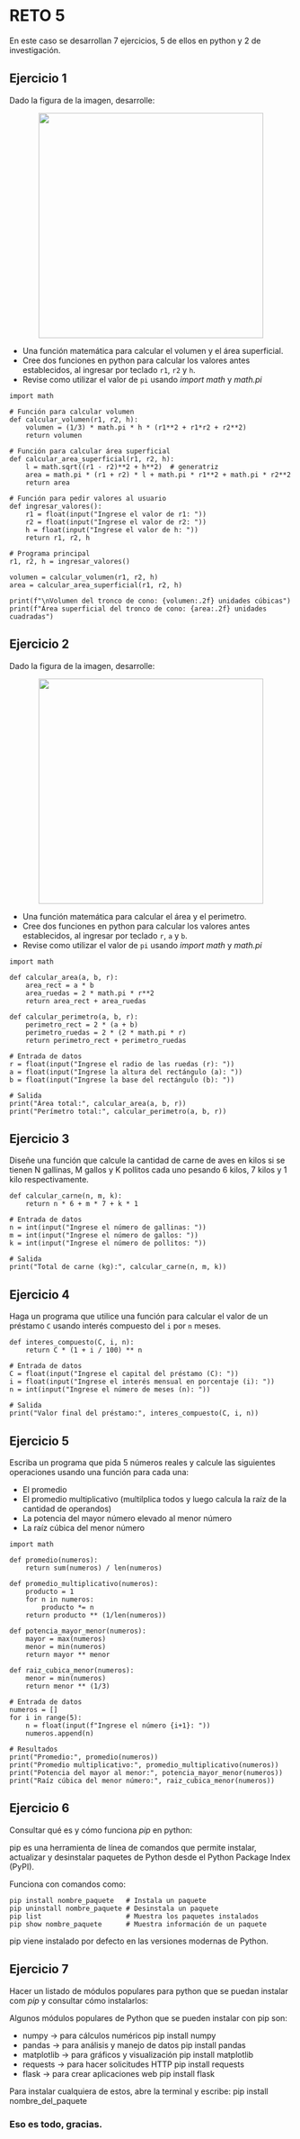 # RETO 5
En este caso se desarrollan 7 ejercicios, 5 de ellos en python y 2 de investigación.

## Ejercicio 1
Dado la figura de la imagen, desarrolle:
<div align='center'>
<figure> <img src="https://i.postimg.cc/FRvCmpxx/image.png" alt="" width="400" height="auto"/></br>
<figcaption><b></b></figcaption></figure>
</div>

+ Una función matemática para calcular el volumen y el área superficial.
+ Cree dos funciones en python para calcular los valores antes establecidos, al ingresar por teclado `r1`, `r2` y `h`.
+ Revise como utilizar el valor de `pi` usando *import math* y *math.pi*

```
import math

# Función para calcular volumen
def calcular_volumen(r1, r2, h):
    volumen = (1/3) * math.pi * h * (r1**2 + r1*r2 + r2**2)
    return volumen

# Función para calcular área superficial
def calcular_area_superficial(r1, r2, h):
    l = math.sqrt((r1 - r2)**2 + h**2)  # generatriz
    area = math.pi * (r1 + r2) * l + math.pi * r1**2 + math.pi * r2**2
    return area

# Función para pedir valores al usuario
def ingresar_valores():
    r1 = float(input("Ingrese el valor de r1: "))
    r2 = float(input("Ingrese el valor de r2: "))
    h = float(input("Ingrese el valor de h: "))
    return r1, r2, h

# Programa principal
r1, r2, h = ingresar_valores()

volumen = calcular_volumen(r1, r2, h)
area = calcular_area_superficial(r1, r2, h)

print(f"\nVolumen del tronco de cono: {volumen:.2f} unidades cúbicas")
print(f"Área superficial del tronco de cono: {area:.2f} unidades cuadradas")

```

## Ejercicio 2
Dado la figura de la imagen, desarrolle:

<div align='center'>
<figure> <img src="https://i.postimg.cc/1t4MrzsL/image.png" alt="" width="400" height="auto"/></br>
<figcaption><b></b></figcaption></figure>
</div>

+ Una función matemática para calcular el área y el perimetro.
+ Cree dos funciones en python para calcular los valores antes establecidos, al ingresar por teclado `r`, `a` y `b`.
+ Revise como utilizar el valor de `pi` usando *import math* y *math.pi*

```
import math

def calcular_area(a, b, r):
    area_rect = a * b
    area_ruedas = 2 * math.pi * r**2
    return area_rect + area_ruedas

def calcular_perimetro(a, b, r):
    perimetro_rect = 2 * (a + b)
    perimetro_ruedas = 2 * (2 * math.pi * r)
    return perimetro_rect + perimetro_ruedas

# Entrada de datos
r = float(input("Ingrese el radio de las ruedas (r): "))
a = float(input("Ingrese la altura del rectángulo (a): "))
b = float(input("Ingrese la base del rectángulo (b): "))

# Salida
print("Área total:", calcular_area(a, b, r))
print("Perímetro total:", calcular_perimetro(a, b, r))

```

## Ejercicio 3
Diseñe una función que calcule la cantidad de carne de aves en kilos si se tienen N gallinas, M gallos y K pollitos cada uno pesando 6 kilos, 7 kilos y 1 kilo respectivamente.

```
def calcular_carne(n, m, k):
    return n * 6 + m * 7 + k * 1

# Entrada de datos
n = int(input("Ingrese el número de gallinas: "))
m = int(input("Ingrese el número de gallos: "))
k = int(input("Ingrese el número de pollitos: "))

# Salida
print("Total de carne (kg):", calcular_carne(n, m, k))

```

## Ejercicio 4
Haga un programa que utilice una función para calcular el valor de un préstamo `C` usando interés compuesto del `i` por `n` meses.

```
def interes_compuesto(C, i, n):
    return C * (1 + i / 100) ** n

# Entrada de datos
C = float(input("Ingrese el capital del préstamo (C): "))
i = float(input("Ingrese el interés mensual en porcentaje (i): "))
n = int(input("Ingrese el número de meses (n): "))

# Salida
print("Valor final del préstamo:", interes_compuesto(C, i, n))

```

## Ejercicio 5
Escriba un programa que pida 5 números reales y calcule las siguientes operaciones usando una función para cada una:
  + El promedio
  + El promedio multiplicativo (multilplica todos y luego calcula la raíz de la cantidad de operandos)
  + La potencia del mayor número elevado al menor número
  + La raíz cúbica del menor número

```
import math

def promedio(numeros):
    return sum(numeros) / len(numeros)

def promedio_multiplicativo(numeros):
    producto = 1
    for n in numeros:
        producto *= n
    return producto ** (1/len(numeros))

def potencia_mayor_menor(numeros):
    mayor = max(numeros)
    menor = min(numeros)
    return mayor ** menor

def raiz_cubica_menor(numeros):
    menor = min(numeros)
    return menor ** (1/3)

# Entrada de datos
numeros = []
for i in range(5):
    n = float(input(f"Ingrese el número {i+1}: "))
    numeros.append(n)

# Resultados
print("Promedio:", promedio(numeros))
print("Promedio multiplicativo:", promedio_multiplicativo(numeros))
print("Potencia del mayor al menor:", potencia_mayor_menor(numeros))
print("Raíz cúbica del menor número:", raiz_cubica_menor(numeros))

```

## Ejercicio 6
Consultar qué es y cómo funciona *pip* en python:

pip es una herramienta de línea de comandos que permite instalar, actualizar y desinstalar paquetes de Python desde el Python Package Index (PyPI).

Funciona con comandos como:

    pip install nombre_paquete   # Instala un paquete
    pip uninstall nombre_paquete # Desinstala un paquete
    pip list                     # Muestra los paquetes instalados
    pip show nombre_paquete      # Muestra información de un paquete

pip viene instalado por defecto en las versiones modernas de Python.


## Ejercicio 7
Hacer un listado de módulos populares para python que se puedan instalar com *pip* y consultar cómo instalarlos:

Algunos módulos populares de Python que se pueden instalar con pip son:

- numpy → para cálculos numéricos
    pip install numpy
- pandas → para análisis y manejo de datos
    pip install pandas
- matplotlib → para gráficos y visualización
    pip install matplotlib
- requests → para hacer solicitudes HTTP
    pip install requests
- flask → para crear aplicaciones web
    pip install flask

Para instalar cualquiera de estos, abre la terminal y escribe: pip install nombre_del_paquete

### Eso es todo, gracias.
